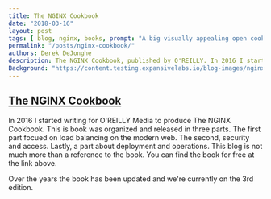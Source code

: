 ```yaml
---
title: The NGINX Cookbook
date: "2018-03-16"
layout: post
tags: [ blog, nginx, books, prompt: "A big visually appealing open cookbook with the title 'The NGINX Cookbook' prominently displayed on its spine and cover. In the background, subtle digital elements and server icons suggest the modern web and technology." ]
permalink: "/posts/nginx-cookbook/"
authors: Derek DeJonghe
description: The NGINX Cookbook, published by O'REILLY. In 2016 I started writing for O'REILLY Media to produce The NGINX Cookbook. This is book was organized and released in three parts. The first part focued on load balancing on the modern web. The second, security and access. Lastly, a part about deployment and operations. This blog is not much more than a reference to the book. You can find the book for free at the link above.
Background: "https://content.testing.expansivelabs.io/blog-images/nginx-cookbooks.png"
---
```



[The NGINX Cookbook](https://www.nginx.com/resources/library/complete-nginx-cookbook/)
---
In 2016 I started writing for O'REILLY Media to produce The NGINX Cookbook. This is book was organized and released in three parts. The first part focued on load balancing on the modern web. The second, security and access. Lastly, a part about deployment and operations. This blog is not much more than a reference to the book. You can find the book for free at the link above. 

Over the years the book has been updated and we're currently on the 3rd edition.